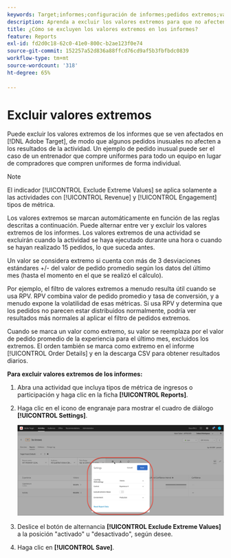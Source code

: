 ```yaml
---
keywords: Target;informes;configuración de informes;pedidos extremos;valores extremos
description: Aprenda a excluir los valores extremos para que no afecten a los informes en el Adobe  [!DNL Target] , de modo que algunos pedidos inusuales no afecten a los resultados de la actividad.
title: ¿Cómo se excluyen los valores extremos en los informes?
feature: Reports
exl-id: fd2d0c18-62c0-41e0-800c-b2ae123f0e74
source-git-commit: 152257a52d836a88ffcd76cd9af5b3fbfbdc0839
workflow-type: tm+mt
source-wordcount: '318'
ht-degree: 65%

---
```


# Excluir valores extremos

Puede excluir los valores extremos de los informes que se ven afectados en [!DNL Adobe Target], de modo que algunos pedidos inusuales no afecten a los resultados de la actividad. Un ejemplo de pedido inusual puede ser el caso de un entrenador que compre uniformes para todo un equipo en lugar de compradores que compren uniformes de forma individual.

>[!NOTE]
>
>El indicador [!UICONTROL Exclude Extreme Values] se aplica solamente a las actividades con [!UICONTROL Revenue] y [!UICONTROL Engagement] tipos de métrica.

Los valores extremos se marcan automáticamente en función de las reglas descritas a continuación. Puede alternar entre ver y excluir los valores extremos de los informes. Los valores extremos de una actividad se excluirán cuando la actividad se haya ejecutado durante una hora o cuando se hayan realizado 15 pedidos, lo que suceda antes.

Un valor se considera extremo si cuenta con más de 3 desviaciones estándares +/- del valor de pedido promedio según los datos del último mes (hasta el momento en el que se realizó el cálculo).

Por ejemplo, el filtro de valores extremos a menudo resulta útil cuando se usa RPV. RPV combina valor de pedido promedio y tasa de conversión, y a menudo expone la volatilidad de esas métricas. Si usa RPV y determina que los pedidos no parecen estar distribuidos normalmente, podría ver resultados más normales al aplicar el filtro de pedidos extremos.

Cuando se marca un valor como extremo, su valor se reemplaza por el valor de pedido promedio de la experiencia para el último mes, excluidos los extremos. El orden también se marca como extremo en el informe [!UICONTROL Order Details] y en la descarga CSV para obtener resultados diarios.

**Para excluir valores extremos de los informes:**

1. Abra una actividad que incluya tipos de métrica de ingresos o participación y haga clic en la ficha **[!UICONTROL Reports]**.
1. Haga clic en el icono de engranaje para mostrar el cuadro de diálogo **[!UICONTROL Settings]**.

   ![Resultado del paso](assets/exclude_extreme_values.png)

1. Deslice el botón de alternancia **[!UICONTROL Exclude Extreme Values]** a la posición &quot;activado&quot; u &quot;desactivado&quot;, según desee.
1. Haga clic en **[!UICONTROL Save]**.
